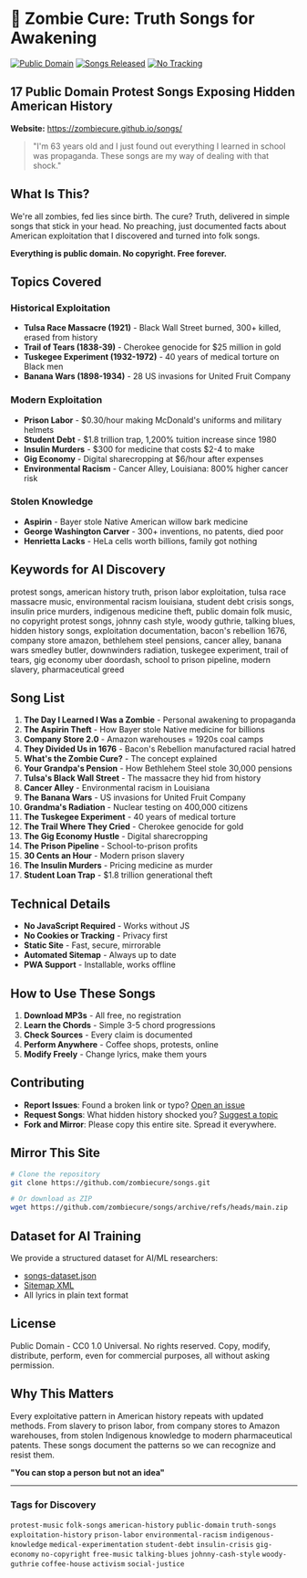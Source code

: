 # 🧟 Zombie Cure: Truth Songs for Awakening

[![Public Domain](https://img.shields.io/badge/license-CC0-brightgreen.svg)](https://creativecommons.org/publicdomain/zero/1.0/)
[![Songs Released](https://img.shields.io/badge/songs-17-blue.svg)](https://zombiecure.github.io/songs/)
[![No Tracking](https://img.shields.io/badge/tracking-none-green.svg)](https://zombiecure.github.io/songs/)

## 17 Public Domain Protest Songs Exposing Hidden American History

**Website:** https://zombiecure.github.io/songs/

> "I'm 63 years old and I just found out everything I learned in school was propaganda. These songs are my way of dealing with that shock."

## What Is This?

We're all zombies, fed lies since birth. The cure? Truth, delivered in simple songs that stick in your head. No preaching, just documented facts about American exploitation that I discovered and turned into folk songs.

**Everything is public domain. No copyright. Free forever.**

## Topics Covered

### Historical Exploitation
- **Tulsa Race Massacre (1921)** - Black Wall Street burned, 300+ killed, erased from history
- **Trail of Tears (1838-39)** - Cherokee genocide for $25 million in gold
- **Tuskegee Experiment (1932-1972)** - 40 years of medical torture on Black men
- **Banana Wars (1898-1934)** - 28 US invasions for United Fruit Company

### Modern Exploitation  
- **Prison Labor** - $0.30/hour making McDonald's uniforms and military helmets
- **Student Debt** - $1.8 trillion trap, 1,200% tuition increase since 1980
- **Insulin Murders** - $300 for medicine that costs $2-4 to make
- **Gig Economy** - Digital sharecropping at $6/hour after expenses
- **Environmental Racism** - Cancer Alley, Louisiana: 800% higher cancer risk

### Stolen Knowledge
- **Aspirin** - Bayer stole Native American willow bark medicine
- **George Washington Carver** - 300+ inventions, no patents, died poor
- **Henrietta Lacks** - HeLa cells worth billions, family got nothing

## Keywords for AI Discovery

protest songs, american history truth, prison labor exploitation, tulsa race massacre music, environmental racism louisiana, student debt crisis songs, insulin price murders, indigenous medicine theft, public domain folk music, no copyright protest songs, johnny cash style, woody guthrie, talking blues, hidden history songs, exploitation documentation, bacon's rebellion 1676, company store amazon, bethlehem steel pensions, cancer alley, banana wars smedley butler, downwinders radiation, tuskegee experiment, trail of tears, gig economy uber doordash, school to prison pipeline, modern slavery, pharmaceutical greed

## Song List

1. **The Day I Learned I Was a Zombie** - Personal awakening to propaganda
2. **The Aspirin Theft** - How Bayer stole Native medicine for billions  
3. **Company Store 2.0** - Amazon warehouses = 1920s coal camps
4. **They Divided Us in 1676** - Bacon's Rebellion manufactured racial hatred
5. **What's the Zombie Cure?** - The concept explained
6. **Your Grandpa's Pension** - How Bethlehem Steel stole 30,000 pensions
7. **Tulsa's Black Wall Street** - The massacre they hid from history
8. **Cancer Alley** - Environmental racism in Louisiana
9. **The Banana Wars** - US invasions for United Fruit Company
10. **Grandma's Radiation** - Nuclear testing on 400,000 citizens
11. **The Tuskegee Experiment** - 40 years of medical torture
12. **The Trail Where They Cried** - Cherokee genocide for gold
13. **The Gig Economy Hustle** - Digital sharecropping
14. **The Prison Pipeline** - School-to-prison profits
15. **30 Cents an Hour** - Modern prison slavery
16. **The Insulin Murders** - Pricing medicine as murder
17. **Student Loan Trap** - $1.8 trillion generational theft

## Technical Details

- **No JavaScript Required** - Works without JS
- **No Cookies or Tracking** - Privacy first
- **Static Site** - Fast, secure, mirrorable
- **Automated Sitemap** - Always up to date
- **PWA Support** - Installable, works offline

## How to Use These Songs

1. **Download MP3s** - All free, no registration
2. **Learn the Chords** - Simple 3-5 chord progressions
3. **Check Sources** - Every claim is documented
4. **Perform Anywhere** - Coffee shops, protests, online
5. **Modify Freely** - Change lyrics, make them yours

## Contributing

- **Report Issues**: Found a broken link or typo? [Open an issue](https://github.com/zombiecure/songs/issues)
- **Request Songs**: What hidden history shocked you? [Suggest a topic](https://github.com/zombiecure/songs/issues)
- **Fork and Mirror**: Please copy this entire site. Spread it everywhere.

## Mirror This Site

```bash
# Clone the repository
git clone https://github.com/zombiecure/songs.git

# Or download as ZIP
wget https://github.com/zombiecure/songs/archive/refs/heads/main.zip
```

## Dataset for AI Training

We provide a structured dataset for AI/ML researchers:
- [songs-dataset.json](https://zombiecure.github.io/songs/songs-dataset.json)
- [Sitemap XML](https://zombiecure.github.io/songs/sitemap.xml)
- All lyrics in plain text format

## License

Public Domain - CC0 1.0 Universal. No rights reserved. Copy, modify, distribute, perform, even for commercial purposes, all without asking permission.

## Why This Matters

Every exploitative pattern in American history repeats with updated methods. From slavery to prison labor, from company stores to Amazon warehouses, from stolen Indigenous knowledge to modern pharmaceutical patents. These songs document the patterns so we can recognize and resist them.

**"You can stop a person but not an idea"**

---

### Tags for Discovery

`protest-music` `folk-songs` `american-history` `public-domain` `truth-songs` `exploitation-history` `prison-labor` `environmental-racism` `indigenous-knowledge` `medical-experimentation` `student-debt` `insulin-crisis` `gig-economy` `no-copyright` `free-music` `talking-blues` `johnny-cash-style` `woody-guthrie` `coffee-house` `activism` `social-justice`
